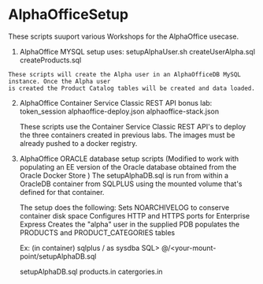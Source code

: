 # AlphaOfficeSetup

These scripts suuport various Workshops for the AlphaOffice usecase.
  
  1) AlphaOffice MYSQL setup uses:
     setupAlphaUser.sh
     createUserAlpha.sql
     createProducts.sql
  
    These scripts will create the Alpha user in an AlphaOfficeDB MySQL instance. Once the Alpha user
    is created the Product Catalog tables will be created and data loaded.
  
  2) AlphaOffice Container Service Classic REST API bonus lab:
     token_session
     alphaoffice-deploy.json
     alphaoffice-stack.json
     
     These scripts use the Container Service Classic REST API's to deploy the three containers
     created in previous labs. The images must be already pushed to a docker registry.
     
  3) AlphaOffice ORACLE database setup scripts (Modified to work with populating an EE version of
     the Oracle database obtained from the Oracle Docker Store
     )
     The setupAlphaDB.sql is run from within a OracleDB container from SQLPLUS using the mounted
     volume that's defined for that container.
     
     The setup does the following:
       Sets NOARCHIVELOG to conserve container disk space
       Configures HTTP and HTTPS ports for Enterprise Express
       Creates the "alpha" user in the supplied PDB
       populates the PRODUCTS and PRODUCT_CATEGORIES tables
       
     Ex: (in container)
       sqlplus / as sysdba
       SQL> @/<your-mount-point/setupAlphaDB.sql
     
       setupAlphaDB.sql
       products.in
       catergories.in
  
